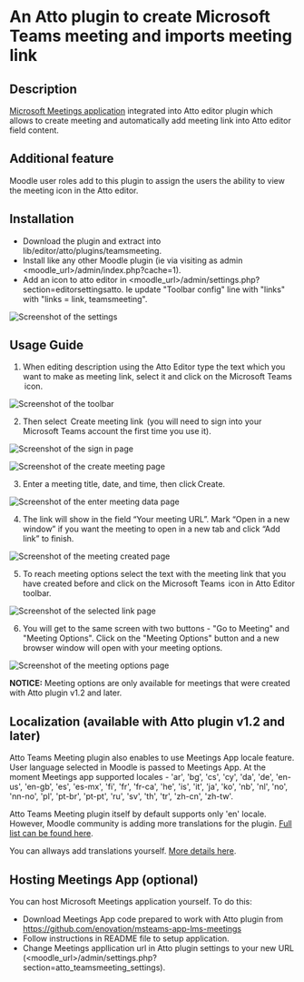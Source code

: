 # An Atto plugin to create Microsoft Teams meeting and imports meeting link

## Description
[Microsoft Meetings application](https://github.com/OfficeDev/msteams-app-lms-meetings#frequently-asked-questions) integrated into Atto editor plugin which allows to create meeting and automatically add meeting link into Atto editor field content.

## Additional feature 
Moodle user roles add to this plugin to assign the users the ability to view the meeting icon in the Atto editor.

## Installation
* Download the plugin and extract into lib/editor/atto/plugins/teamsmeeting.
* Install like any other Moodle plugin (ie via visiting as admin <moodle_url>/admin/index.php?cache=1).
* Add an icon to atto editor in <moodle_url>/admin/settings.php?section=editorsettingsatto. Ie update "Toolbar config" line with "links" with "links = link, teamsmeeting".

![Screenshot of the settings](docs/settings.png)

## Usage Guide
1. When editing description using the Atto Editor type the text which you want to make as meeting link, select it and click on the Microsoft Teams  icon.

![Screenshot of the toolbar](docs/toolbar.png)

2. Then select  Create meeting link  (you will need to sign into your Microsoft Teams account the first time you use it).

![Screenshot of the sign in page](docs/signin.png)

![Screenshot of the create meeting page](docs/createmeeting.png)

3. Enter a meeting title, date, and time, then click Create.

![Screenshot of the enter meeting data page](docs/meetingdata.png)

4. The link will show in the field “Your meeting URL”. Mark “Open in a new window” if you want the meeting to open in a new tab and click “Add link” to finish.

![Screenshot of the meeting created page](docs/meetingcreated.png)

5. To reach meeting options select the text with the meeting link that you have created before and click on the Microsoft Teams  icon in Atto Editor toolbar.

![Screenshot of the selected link page](docs/selected.png)

6. You will get to the same screen with two buttons - "Go to Meeting" and "Meeting Options". Click on the "Meeting Options" button and a new browser window will open with your meeting options.

![Screenshot of the meeting options page](docs/options.png)

**NOTICE:** Meeting options are only available for meetings that were created with Atto plugin v1.2 and later.

## Localization (available with Atto plugin v1.2 and later)
Atto Teams Meeting plugin also enables to use Meetings App locale feature. User language selected in Moodle is passed to Meetings App. At the moment Meetings app supported locales - 'ar', 'bg', 'cs', 'cy', 'da', 'de', 'en-us', 'en-gb', 'es', 'es-mx', 'fi', 'fr', 'fr-ca', 'he', 'is', 'it', 'ja', 'ko', 'nb', 'nl', 'no', 'nn-no', 'pl', 'pt-br', 'pt-pt', 'ru', 'sv', 'th', 'tr', 'zh-cn', 'zh-tw'.

Atto Teams Meeting plugin itself by default supports only 'en' locale. However, Moodle community is adding more translations for the plugin. [Full list can be found here](https://moodle.org/plugins/translations.php?plugin=atto_teamsmeeting).

You can allways add translations yourself. [More details here](https://docs.moodle.org/dev/Translating_plugins).

## Hosting Meetings App (optional)
You can host Microsoft Meetings application yourself. To do this:
* Download Meetings App code prepared to work with Atto plugin from https://github.com/enovation/msteams-app-lms-meetings
* Follow instructions in README file to setup application.
* Change Meetings appllication url in Atto plugin settings to your new URL (<moodle_url>/admin/settings.php?section=atto_teamsmeeting_settings).




